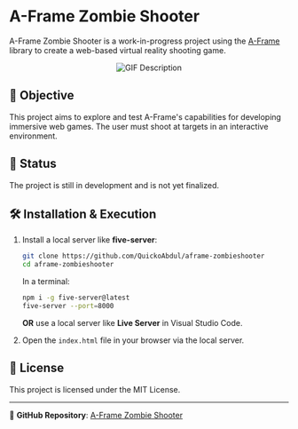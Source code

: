 # A-Frame Zombie Shooter

A-Frame Zombie Shooter is a work-in-progress project using the [A-Frame](https://aframe.io/) library to create a web-based virtual reality shooting game.


<p align="center">
  <img src="![aframe](https://github.com/user-attachments/assets/04e77005-4075-4321-a54b-28842e51effb)" alt="GIF Description">
</p>


## 🚀 Objective

This project aims to explore and test A-Frame's capabilities for developing immersive web games. The user must shoot at targets in an interactive environment.

## 📌 Status

The project is still in development and is not yet finalized.

## 🛠 Installation & Execution

1. Install a local server like **five-server**:

   ```sh
   git clone https://github.com/QuickoAbdul/aframe-zombieshooter
   cd aframe-zombieshooter
   ```
   
   In a terminal:

   ```sh
   npm i -g five-server@latest
   five-server --port=8000
   ```

   **OR** use a local server like **Live Server** in Visual Studio Code.

3. Open the `index.html` file in your browser via the local server.

## 📜 License

This project is licensed under the MIT License.

---

📌 **GitHub Repository**: [A-Frame Zombie Shooter](https://github.com/QuickoAbdul/aframe-zombieshooter)

